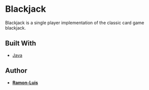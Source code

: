 # Blackjack

Blackjack is a single player implementation of the classic card game blackjack.

## Built With

* [Java](http://www.oracle.com/technetwork/java/javase/downloads/jre8-downloads-2133155.html)

## Author

* [**Ramon-Luis**](https://github.com/ramon-luis)